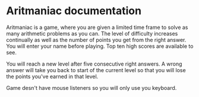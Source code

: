# Aritmaniac documentation

Aritmaniac is a game, where you are given a limited time frame to solve as many arithmetic problems as you can.
The level of difficulty increases continually as well as the number of points you get from the right answer.
You will enter your name before playing. Top ten high scores are available to see.

You will reach a new level after five consecutive right answers. 
A wrong answer will take you back to start of the current level so that you will lose the points you've earned 
in that level.

Game desn't have mouse listeners so you will only use you keyboard.
